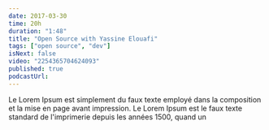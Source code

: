 ```yaml
---
date: 2017-03-30
time: 20h
duration: "1:48"
title: "Open Source with Yassine Elouafi"
tags: ["open source", "dev"]
isNext: false
video: "2254365704624093"
published: true
podcastUrl:
---
```


Le Lorem Ipsum est simplement du faux texte employé dans la
composition et la mise en page avant impression. Le Lorem Ipsum est le
faux texte standard de l'imprimerie depuis les années 1500, quand un
